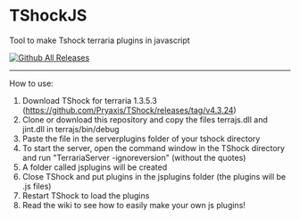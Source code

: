 # TShockJS
Tool to make Tshock terraria plugins in javascript

[![Github All Releases](https://img.shields.io/github/downloads/atom/atom/total.svg)](https://github.com/PixelPlugins/TShockJS)

----------------------------------------------------
How to use:

1. Download TShock for terraria 1.3.5.3 (https://github.com/Pryaxis/TShock/releases/tag/v4.3.24)
2. Clone or download this repository and copy the files terrajs.dll and jint.dll in terrajs/bin/debug
3. Paste the file in the serverplugins folder of your tshock directory
4. To start the server, open the command window in the TShock directory and run "TerrariaServer -ignoreversion" (without the quotes)
5. A folder called jsplugins will be created
6. Close TShock and put plugins in the jsplugins folder (the plugins will be .js files)
7. Restart TShock to load the plugins
8. Read the wiki to see how to easily make your own js plugins!
